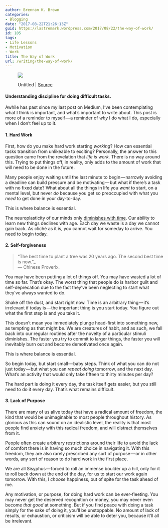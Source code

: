```yaml
---
author: Brennan K. Brown
categories:
- Blogging
date: "2017-08-22T21:26:13Z"
guid: https://lastremark.wordpress.com/2017/08/22/the-way-of-work/
id: 105
tags:
- Life Lessons
- Motivation
- Work
title: The Way of Work
url: /writing/the-way-of-work/
---
```


<figure class="wp-caption">

<img data-width="4739" data-height="3158" src="https://cdn-images-1.medium.com/max/2560/1*lWBvcW92AIgHjktntIyRNg.jpeg" /> <figcaption class="wp-caption-text">Untitled | <a href="https://pixnio.com/miscellaneous/architect-work-desk-drawings-blueprint" target="_blank" rel="noopener noreferrer">Source</a></figcaption></figure>

#### Understanding discipline for doing difficult tasks.

<span>A</span>while has past since my last post on Medium, I’ve been contemplating what I think is important, and what’s important to write about. This post is more of a reminder to myself — a reminder of _why_ I do what I do, especially when I don’t feel up to it.

<!--more-->

#### 1. Hard Work

First, how do you make hard work starting _working_? How can essential tasks transition from unlikeable to exciting? Personally, the answer to this question came from the revelation that _life is work._ There is no way around this. Trying to put things off, in reality, only adds to the amount of work that will need to be done in the future.

Many people enjoy waiting until the last minute to begin — narrowly avoiding a deadline can build pressure and be motivating — but what if there’s a task with no fixed date? What about all the things in life you _want_ to start, on a mental level, but never _do_ because you get so preoccupied with what you _need_ to get done in your day-to-day.

This is where balance is essential.

The neuroplasticity of our minds only <a href="https://www.ncbi.nlm.nih.gov/pmc/articles/PMC3355626/" target="_blank" rel="noopener noreferrer">diminishes with time</a>. Our ability to learn new things declines with age. Each day we waste is a day we cannot gain back. As cliché as it is, you cannot wait for someday to arrive. You need to begin today.

#### 2. Self-forgiveness

> “The best time to plant a tree was 20 years ago. The second best time is now.”_   
> — Chinese Proverb_

<span>Y</span>ou may have been putting a lot of things off. You may have wasted a lot of time so far. That’s okay. The worst thing that people do is harbor guilt and self-deprecation due to the fact they’ve been neglecting to start what they’ve always wanted to do.

Shake off the dust, and start right now. Time is an arbitrary thing — it’s irrelevant if today is — the important thing is you start today. You figure out what the first step is and you take it.

This doesn’t mean you immediately plunge head-first into something new, as tempting as that might be. We are creatures of habit, and as such, we fall back into our regular routines after the novelty of a particular stimuli diminishes. The faster you try to commit to larger things, the faster you will inevitably burn out and become demotivated once again.

This is where balance is essential.

So begin today, but start small — baby steps. Think of what you can do not just today — but what you can _repeat doing_ tomorrow, and the next day. What’s an activity that would only take fifteen to thirty minutes per day?

The hard part is doing it every day, the task itself gets easier, but you still need to do it every day. That’s what remains difficult.

#### 3. Lack of Purpose

<span>T</span>here are many of us alive today that have a radical amount of freedom, the kind that would be unimaginable to most people throughout history. As glorious as this can sound on an idealistic level, the reality is that most people find anxiety with this radical freedom, and will distract themselves from it.

People often create arbitrary restrictions around their life to avoid the lack of comfort there is in having so much choice in navigating it. With this freedom, they are also rarely prescribed any sort of purpose — or in other words, any sort of reason to do hard work in the first place.

We are all Sisyphus — forced to roll an immense boulder up a hill, only for it to roll back down at the end of the day, for us to start our work again tomorrow. With this, I _choose_ happiness, out of spite for the task ahead of me.

Any motivation, or purpose, for doing hard work can be ever-fleeting. You may never get the deserved recognition or money, you may never even become _that good_ at something. But if you find peace with doing a task simply for the sake of doing it, you’ll be unstoppable. No amount of lack of results, or exhaustion, or criticism will be able to deter you, because it’ll all be irrelevant.
